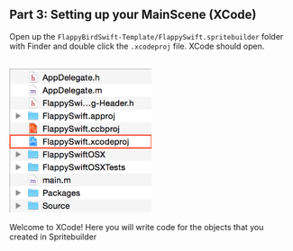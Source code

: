 ## Part 3: Setting up your MainScene (XCode)

Open up the `FlappyBirdSwift-Template/FlappySwift.spritebuilder` folder with Finder and double click the `.xcodeproj` file. XCode should open.

</br>
<img src="part3-xcodeproj.png" style="width: 50%; height: 50%">
</br>

Welcome to XCode! Here you will write code for the objects that you created  in Spritebuilder
